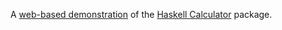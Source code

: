 A [web-based demonstration](https://jonathanknowles.github.io/haskell-calculator-web/) of the [Haskell Calculator](https://github.com/jonathanknowles/haskell-calculator) package.

